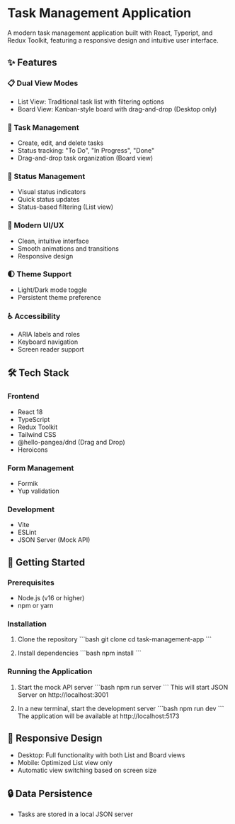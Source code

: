 # Task Management Application

A modern task management application built with React, Typeript, and Redux Toolkit, featuring a responsive design and intuitive user interface.

## ✨ Features

### 📋 Dual View Modes
* List View: Traditional task list with filtering options
* Board View: Kanban-style board with drag-and-drop (Desktop only)

### 🎯 Task Management
* Create, edit, and delete tasks
* Status tracking: "To Do", "In Progress", "Done"
* Drag-and-drop task organization (Board view)

### 🔄 Status Management
* Visual status indicators
* Quick status updates
* Status-based filtering (List view)

### 🎨 Modern UI/UX
* Clean, intuitive interface
* Smooth animations and transitions
* Responsive design

### 🌓 Theme Support
* Light/Dark mode toggle
* Persistent theme preference

### ♿ Accessibility
* ARIA labels and roles
* Keyboard navigation
* Screen reader support

## 🛠 Tech Stack

### **Frontend**
* React 18
* TypeScript
* Redux Toolkit
* Tailwind CSS
* @hello-pangea/dnd (Drag and Drop)
* Heroicons

### **Form Management**
* Formik
* Yup validation

### **Development**
* Vite
* ESLint
* JSON Server (Mock API)

## 🚀 Getting Started

### Prerequisites
* Node.js (v16 or higher)
* npm or yarn

### Installation

1. Clone the repository
\```bash
git clone <repository-url>
cd task-management-app
\```

2. Install dependencies
\```bash
npm install
\```

### Running the Application

1. Start the mock API server
\```bash
npm run server
\```
This will start JSON Server on http://localhost:3001

2. In a new terminal, start the development server
\```bash
npm run dev
\```
The application will be available at http://localhost:5173

## 📱 Responsive Design

* Desktop: Full functionality with both List and Board views
* Mobile: Optimized List view only
* Automatic view switching based on screen size

## 🔒 Data Persistence

* Tasks are stored in a local JSON server